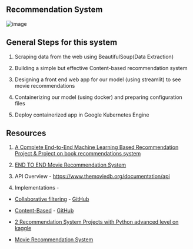 ## Recommendation System
![image](https://user-images.githubusercontent.com/67424390/213967109-03aeefd2-3325-4097-8a80-526572dfcb0e.png)


## General Steps for this system
1. Scraping data from the web using BeautifulSoup(Data Extraction)

2. Building a simple but effective Content-based recommendation system

3. Designing a front end web app for our model (using streamlit) to see movie recommendations

4. Containerizing our model (using docker) and preparing configuration files

5. Deploy containerized app in Google Kubernetes Engine

## Resources
1. [A Complete End-to-End Machine Learning Based Recommendation Project & Project on book recommendations system](https://pub.towardsai.net/step-by-step-approach-to-building-a-recommendation-system-a65be5a54045)

2. [END TO END Movie Recommendation System](https://medium.com/geekculture/end-to-end-movie-recommendation-system-49b29a8b57ac)

3. API Overview - https://www.themoviedb.org/documentation/api
4. Implementations - 
* [Collaborative filtering](https://pub.towardsai.net/step-by-step-approach-to-building-a-recommendation-system-a65be5a54045) - [GitHub](https://github.com/gowthamsr37/Book-Recommendation-system)
* [Content-Based](https://pub.towardsai.net/how-to-build-a-content-based-recommendation-system-f7d881a53e9a) - [GitHub](https://github.com/gowthamsr37/Movie-Recommendation-System)

* [2 Recommendation System Projects with Python advanced level on kaggle](https://www.kaggle.com/general/231001)
* [Movie Recommendation System](https://github.com/kishan0725/AJAX-Movie-Recommendation-System-with-Sentiment-Analysis#readme)
